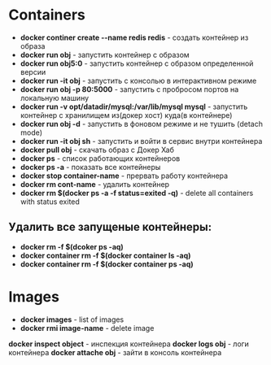 # Containers

- **docker continer create --name redis redis** - создать контейнер из образа
- **docker run obj** - запустить контейнер с образом
- **docker run obj5:0** - запустить контейнер с образом определенной версии
- **docker run -it obj** - запустить с консолью в интерактивном режиме
- **docker run obj -p 80:5000** - запустить с пробросом портов на локальную машину
- **docker run -v opt/datadir/mysql:/var/lib/mysql mysql** - запустить контейнер с хранилищем из(докер хост) куда(в контейнере)  
- **docker run obj -d** - запустить в фоновом режиме и не тушить (detach mode)
- **docker run -it obj sh** - запустить и войти в сервис внутри контейнера
- **docker pull obj** - скачать образ с Докер Хаб
- **docker ps** - список работающих контейнеров
- **docker ps -a** - показать все контейнеры
- **docker stop container-name** - прервать работу контейнера 
- **docker rm cont-name** - удалить контейнер
- **docker rm $(docker ps -a -f status=exited -q)** - delete all containers with status exited

## Удалить все запущеные контейнеры: 

- **docker rm -f $(dcoker ps -aq)**
- **docker container rm -f $(docker container ls -aq)**
- **docker container rm -f $(docker container ps -aq)**

# Images 
- **docker images** - list of images 
- **docker rmi image-name** - delete image



**docker inspect object** - инспекция контейнера
**docker logs obj** - логи контейнера
**docker attache obj** - зайти в консоль контейнера 
